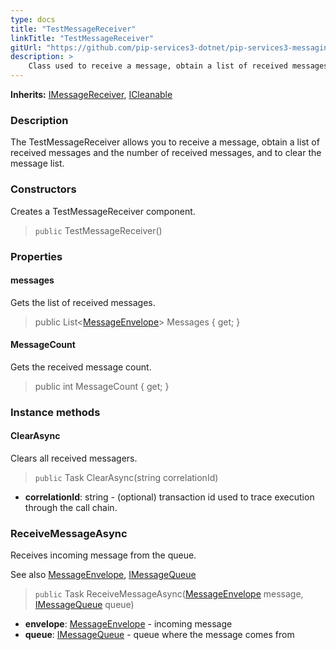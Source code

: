 ```yaml
---
type: docs
title: "TestMessageReceiver"
linkTitle: "TestMessageReceiver"
gitUrl: "https://github.com/pip-services3-dotnet/pip-services3-messaging-dotnet"
description: >
    Class used to receive a message, obtain a list of received messages and the number of received messages, and to clear the message list. 
---
```


**Inherits:** [IMessageReceiver](../../queues/imessage_receiver), [ICleanable](../../../commons/run/icleanable)

### Description

The TestMessageReceiver allows you to receive a message, obtain a list of received messages and the number of received messages, and to clear the message list. 

### Constructors

Creates a TestMessageReceiver component.

> `public` TestMessageReceiver()


### Properties


#### messages
Gets the list of received messages.

> public List<[MessageEnvelope](../../queues/message_envelope)> Messages { get; }


#### MessageCount
Gets the received message count.

> public int MessageCount { get; }


### Instance methods

#### ClearAsync
Clears all received messagers.

> `public` Task ClearAsync(string correlationId)

- **correlationId**: string - (optional) transaction id used to trace execution through the call chain.


### ReceiveMessageAsync
Receives incoming message from the queue.

See also [MessageEnvelope](../../queues/message_envelope), [IMessageQueue](../../queues/imessage_queue)

> `public` Task ReceiveMessageAsync([MessageEnvelope](../../queues/message_envelope) message, [IMessageQueue](../../queues/imessage_queue) queue)

- **envelope**: [MessageEnvelope](../../queues/message_envelope) - incoming message
- **queue**: [IMessageQueue](../../queues/imessage_queue) - queue where the message comes from
